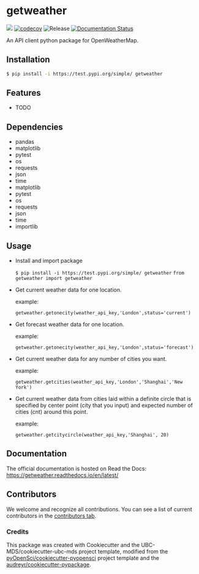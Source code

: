 # getweather 

![](https://github.com/SijiaChen0110/getweather/workflows/build/badge.svg) [![codecov](https://codecov.io/gh/SijiaChen0110/getweather/branch/main/graph/badge.svg)](https://codecov.io/gh/SijiaChen0110/getweather) ![Release](https://github.com/SijiaChen0110/getweather/workflows/Release/badge.svg) [![Documentation Status](https://readthedocs.org/projects/getweather/badge/?version=latest)](https://getweather.readthedocs.io/en/latest/?badge=latest)

An API client python package for OpenWeatherMap.

## Installation

```bash
$ pip install -i https://test.pypi.org/simple/ getweather
```

## Features

- TODO

## Dependencies

- pandas
- matplotlib
- pytest
- os
- requests
- json
- time
- matplotlib
- pytest
- os
- requests
- json
- time
- importlib

## Usage
- Install and import package

  `$ pip install -i https://test.pypi.org/simple/ getweather`
  `from getweather import getweather`



- Get current weather data for one location.


  
  example:


  `getweather.getonecity(weather_api_key,'London',status='current')`


- Get forecast weather data for one location.

  

  example:
     
  

  `getweather.getonecity(weather_api_key,'London',status='forecast')`
 
    

- Get current weather data for any number of cities you want.
  
  

  example:
  
  

  `getweather.getcities(weather_api_key,'London','Shanghai','New York')`
     


- Get current weather data from cities laid within a definite circle that is specified by center point (city that you input) and expected number of cities (cnt) around this point.


  
  example:


  `getweather.getcitycircle(weather_api_key,'Shanghai', 20)`


## Documentation

The official documentation is hosted on Read the Docs: https://getweather.readthedocs.io/en/latest/

## Contributors

We welcome and recognize all contributions. You can see a list of current contributors in the [contributors tab](https://github.com/SijiaChen0110/getweather/graphs/contributors).

### Credits

This package was created with Cookiecutter and the UBC-MDS/cookiecutter-ubc-mds project template, modified from the [pyOpenSci/cookiecutter-pyopensci](https://github.com/pyOpenSci/cookiecutter-pyopensci) project template and the [audreyr/cookiecutter-pypackage](https://github.com/audreyr/cookiecutter-pypackage).
